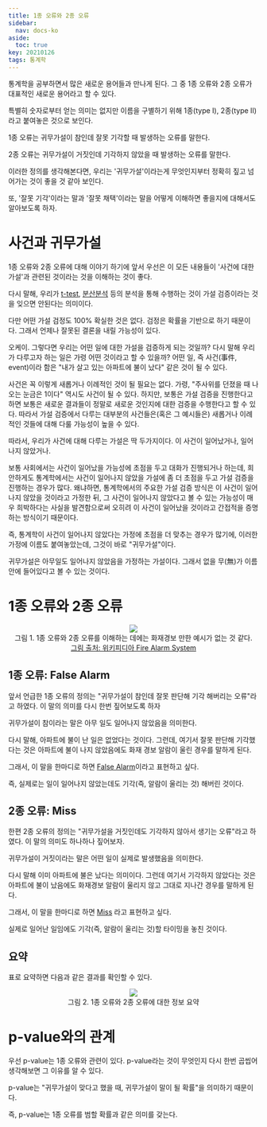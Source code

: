 ```yaml
---
title: 1종 오류와 2종 오류
sidebar:
  nav: docs-ko
aside:
  toc: true
key: 20210126
tags: 통계학
---
```


통계학을 공부하면서 많은 새로운 용어들과 만나게 된다. 그 중 1종 오류와 2종 오류가 대표적인 새로운 용어라고 할 수 있다.

특별히 숫자로부터 얻는 의미는 없지만 이름을 구별하기 위해 1종(type I), 2종(type II)라고 붙여놓은 것으로 보인다.

1종 오류는 귀무가설이 참인데 잘못 기각할 때 발생하는 오류를 말한다.

2종 오류는 귀무가설이 거짓인데 기각하지 않았을 때 발생하는 오류를 말한다.

이러한 정의를 생각해본다면, 우리는 '귀무가설'이라는게 무엇인지부터 정확히 짚고 넘어가는 것이 좋을 것 같아 보인다. 

또, '잘못 기각'이라는 말과 '잘못 채택'이라는 말을 어떻게 이해하면 좋을지에 대해서도 알아보도록 하자.

# 사건과 귀무가설

1종 오류와 2종 오류에 대해 이야기 하기에 앞서 우선은 이 모든 내용들이 '사건에 대한 가설'과 관련된 것이라는 것을 이해하는 것이 좋다.

다시 말해, 우리가 [t-test](https://angeloyeo.github.io/2020/02/13/Students_t_test.html), [분산분석](https://angeloyeo.github.io/2020/02/29/ANOVA.html) 등의 분석을 통해 수행하는 것이 가설 검증이라는 것을 잊으면 안된다는 의미이다.

다만 어떤 가설 검정도 100% 확실한 것은 없다. 검정은 확률을 기반으로 하기 때문이다. 그래서 언제나 잘못된 결론을 내릴 가능성이 있다.

오케이. 그렇다면 우리는 어떤 일에 대한 가설을 검증하게 되는 것일까? 다시 말해 우리가 다루고자 하는 일은 가령 어떤 것이라고 할 수 있을까? 어떤 일, 즉 사건(事件, event)이라 함은 "내가 살고 있는 아파트에 불이 났다" 같은 것이 될 수 있다.

사건은 꼭 이렇게 새롭거나 이례적인 것이 될 필요는 없다. 가령, "주사위를 던졌을 때 나오는 눈금은 1이다" 역시도 사건이 될 수 있다. 하지만, 보통은 가설 검증을 진행한다고 하면 보통은 새로운 결과들이 정말로 새로운 것인지에 대한 검증을 수행한다고 할 수 있다. 따라서 가설 검증에서 다루는 대부분의 사건들은(혹은 그 예시들은) 새롭거나 이례적인 것들에 대해 다룰 가능성이 높을 수 있다.

따라서, 우리가 사건에 대해 다루는 가설은 딱 두가지이다. 이 사건이 일어났거나, 일어나지 않았거나. 

보통 사회에서는 사건이 일어났을 가능성에 초점을 두고 대화가 진행되거나 하는데, 희안하게도 통계학에서는 사건이 일어나지 않았을 가설에 좀 더 초점을 두고 가설 검증을 진행하는 경우가 많다. 왜냐하면, 통계학에서의 주요한 가설 검증 방식은 이 사건이 일어나지 않았을 것이라고 가정한 뒤, 그 사건이 일어나지 않았다고 볼 수 있는 가능성이 매우 희박하다는 사실을 발견함으로써 오히려 이 사건이 일어났을 것이라고 간접적을 증명하는 방식이기 때문이다.

즉, 통계학이 사건이 일어나지 않았다는 가정에 초점을 더 맞추는 경우가 많기에, 이러한 가정에 이름도 붙여놓았는데, 그것이 바로 "귀무가설"이다.

귀무가설은 아무일도 일어나지 않았음을 가정하는 가설이다. 그래서 없을 무(無)가 이름안에 들어있다고 볼 수 있는 것이다. 

# 1종 오류와 2종 오류

<p align = "center">
  <img src = "https://upload.wikimedia.org/wikipedia/commons/e/eb/Wheelock_mt2.jpg">
  <br>
  그림 1. 1종 오류와 2종 오류를 이해하는 데에는 화재경보 만한 예시가 없는 것 같다.
  <br>
  <a href = "https://en.wikipedia.org/wiki/Fire_alarm_system">그림 출처: 위키피디아 Fire Alarm System</a>
</p>

## 1종 오류: False Alarm

앞서 언급한 1종 오류의 정의는 "귀무가설이 참인데 잘못 판단해 기각 해버리는 오류"라고 하였다. 이 말의 의미를 다시 한번 짚어보도록 하자

귀무가설이 참이라는 말은 아무 일도 일어나지 않았음을 의미한다.

다시 말해, 아파트에 불이 난 일은 없었다는 것이다. 그런데, 여기서 잘못 판단해 기각했다는 것은 아파트에 불이 나지 않았음에도 화재 경보 알람이 울린 경우를 말하게 된다.

그래서, 이 말을 한마디로 하면 <u>False Alarm</u>이라고 표현하고 싶다.

즉, 실제로는 일이 일어나지 않았는데도 기각(즉, 알람이 울리는 것) 해버린 것이다.

## 2종 오류: Miss

한편 2종 오류의 정의는 "귀무가설을 거짓인데도 기각하지 않아서 생기는 오류"라고 하였다. 이 말의 의미도 하나하나 짚어보자.

귀무가설이 거짓이라는 말은 어떤 일이 실제로 발생했음을 의미한다.

다시 말해 이미 아파트에 불은 났다는 의미이다. 그런데 여기서 기각하지 않았다는 것은 아파트에 불이 났음에도 화재경보 알람이 울리지 않고 그대로 지나간 경우를 말하게 된다.

그래서, 이 말을 한마디로 하면 <u>Miss</u> 라고 표현하고 싶다.

실제로 일어난 일임에도 기각(즉, 알람이 울리는 것)할 타이밍을 놓친 것이다.

## 요약

표로 요약하면 다음과 같은 결과를 확인할 수 있다.

<p align = "center">
  <img src = "https://raw.githubusercontent.com/angeloyeo/angeloyeo.github.io/master/pics/2021-01-26-types_of_errors/pic2.png">
  <br>
  그림 2. 1종 오류와 2종 오류에 대한 정보 요약
</p>

# p-value와의 관계

우선 p-value는 1종 오류와 관련이 있다. p-value라는 것이 무엇인지 다시 한번 곱씹어 생각해보면 그 이유를 알 수 있다.

p-value는 "귀무가설이 맞다고 했을 때, 귀무가설이 말이 될 확률"을 의미하기 때문이다.

즉, p-value는 1종 오류를 범할 확률과 같은 의미를 갖는다.

